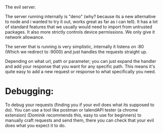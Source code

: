 The evil server.

The server running internally is "deno" (why? because its a new alternative to node and i wanted to try it out, works great as far as i can tell). 
It has a lot of standard features that we usually would need to import from untrusted packages. It also more strictly controls device permissions. We only give it network allowance.

The server that is running is very simplistic, internally it listens on :80 (Which we redirect to :9000) and just handles the requests straight up.

Depending on what url, path or parameter; you can just expand the handler and add your response that you want for any specific path. 
This means it's quite easy to add a new request or response to what specifically you need.

# Debugging:

To debug your requests (finding you if your evil does what its supposed to do). You can use a tool like postman or talendAPI tester (a chrome extension) (Dominik recommends this, easy to use for beginners) to manually craft requests and send them, there you can check that your evil does what you expect it to do.